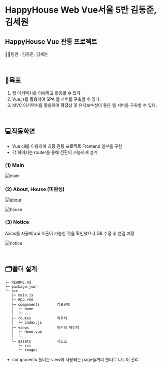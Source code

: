 # HappyHouse Web Vue서울 5반 김동준, 김세원

## HappyHouse Vue 관통 프로젝트

👩‍👦팀원 : 김동준, 김세원

&nbsp;
&nbsp;
&nbsp;

## 🚩목표

1. 웹 아키텍처를 이해하고 활용할 수 있다.
2. Vue.js를 활용하여 SPA 웹 서버를 구축할 수 있다.
3. MVC 아키텍처를 활용하여 확장성 및 유지보수성이 좋은 웹 서버를 구축할 수 있다.

&nbsp;
&nbsp;
&nbsp;

## 💻작동화면

- Vue cli를 이용하여 최종 관통 프로젝트 Frontend 일부를 구현
- 각 페이지는 router를 통해 전환이 가능하게 설계

### (1) Main

![main](/uploads/74406e6b1d1ab663e78a746b5298bfc8/main.png)

### (2) About, House (미완성)

![about](/uploads/6fbfe2ecf4b248eecc36492a3ac1723b/about.png)

![house](/uploads/14a3dea235123b6596f77285976c9dbd/house.png)

### (3) Notice

Axios를 사용해 api 호출이 가능한 것을 확인했으나 DB 수정 후 연결 예정

![notice](/uploads/2da1a165a0a13bcd4844b1efcb60772c/notice.png)

&nbsp;
&nbsp;
&nbsp;

## 🗂폴더 설계

```
├─ README.md
├─ package.json
└─ src
   ├─ main.js
   ├─ App.vue
   ├─ components        컴포넌트
   │  ├─ home
   │  └─ ...
   ├─ routes            라우터
   │  └─ index.js
   ├─ views             라우터 페이지
   │  ├─ Home.vue
   │  └─ ...
   └─ assets            리소스
      ├─ css
      └─ images
```

- components 폴더는 view에 사용되는 page들끼리 폴더로 나누어 관리
